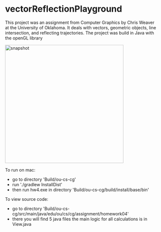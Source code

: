# vectorReflectionPlayground

This project was an assignment from Computer Graphics by Chris Weaver at the University of Oklahoma. It deals with vectors, geometric objects, line intersection, and reflecting trajectories. The project was build in Java with the openGL library

<img width="388" alt="snapshot" src="https://github.com/Gabrieldowen/vectorReflectionPlayground/assets/94488674/6651f501-fbe1-4c97-8005-056e6a5f26bd">


To run on mac:

- go to directory 'Build/ou-cs-cg'
- run './gradlew InstallDist'
- then run hw4.exe in directory 'Build/ou-cs-cg/build/install/base/bin'

To view source code:

- go to directory 'Build/ou-cs-cg/src/main/java/edu/ou/cs/cg/assignment/homework04'
- there you will find 5 java files the main logic for all calculations is in View.java
